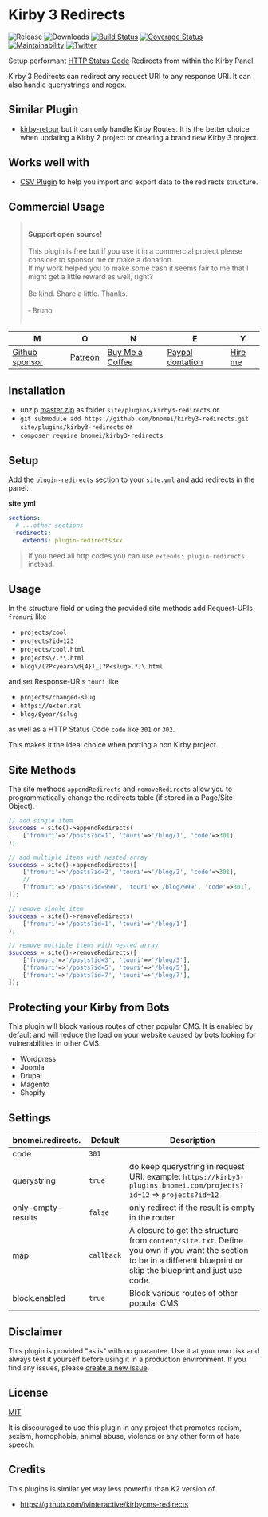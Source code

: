 # Kirby 3 Redirects

![Release](https://flat.badgen.net/packagist/v/bnomei/kirby3-redirects?color=ae81ff)
![Downloads](https://flat.badgen.net/packagist/dt/bnomei/kirby3-redirects?color=272822)
[![Build Status](https://flat.badgen.net/travis/bnomei/kirby3-redirects)](https://travis-ci.com/bnomei/kirby3-redirects)
[![Coverage Status](https://flat.badgen.net/coveralls/c/github/bnomei/kirby3-redirects)](https://coveralls.io/github/bnomei/kirby3-redirects) 
[![Maintainability](https://flat.badgen.net/codeclimate/maintainability/bnomei/kirby3-redirects)](https://codeclimate.com/github/bnomei/kirby3-redirects) 
[![Twitter](https://flat.badgen.net/badge/twitter/bnomei?color=66d9ef)](https://twitter.com/bnomei)


Setup performant [HTTP Status Code](https://en.wikipedia.org/wiki/List_of_HTTP_status_codes#3xx_Redirection) Redirects from within the Kirby Panel.

Kirby 3 Redirects can redirect any request URI to any response URI. It can also handle querystrings and regex.

## Similar Plugin

- [kirby-retour](https://github.com/distantnative/kirby-retour) but it can only handle Kirby Routes. It is the better choice when updating a Kirby 2 project or creating a brand new Kirby 3 project.

## Works well with

- [CSV Plugin](https://github.com/bnomei/kirby3-csv) to help you import and export data to the redirects structure.

## Commercial Usage

> <br>
> <b>Support open source!</b><br><br>
> This plugin is free but if you use it in a commercial project please consider to sponsor me or make a donation.<br>
> If my work helped you to make some cash it seems fair to me that I might get a little reward as well, right?<br><br>
> Be kind. Share a little. Thanks.<br><br>
> &dash; Bruno<br>
> &nbsp; 

| M | O | N | E | Y |
|---|----|---|---|---|
| [Github sponsor](https://github.com/sponsors/bnomei) | [Patreon](https://patreon.com/bnomei) | [Buy Me a Coffee](https://buymeacoff.ee/bnomei) | [Paypal dontation](https://www.paypal.me/bnomei/15) | [Hire me](mailto:b@bnomei.com?subject=Kirby) |

## Installation

- unzip [master.zip](https://github.com/bnomei/kirby3-redirects/archive/master.zip) as folder `site/plugins/kirby3-redirects` or
- `git submodule add https://github.com/bnomei/kirby3-redirects.git site/plugins/kirby3-redirects` or
- `composer require bnomei/kirby3-redirects`

## Setup

Add the `plugin-redirects` section to your `site.yml` and add redirects in the panel.

**site.yml**
```yaml
sections:
  # ...other sections
  redirects:
    extends: plugin-redirects3xx
```

> If you need all http codes you can use `extends: plugin-redirects` instead.

## Usage

In the structure field or using the provided site methods add Request-URIs `fromuri` like 

- `projects/cool`
- `projects?id=123`
- `projects/cool.html`
- `projects\/.*\.html`
- `blog\/(?P<year>\d{4})_(?P<slug>.*)\.html`

and set Response-URIs `touri` like 

- `projects/changed-slug`
- `https://exter.nal`
- `blog/$year/$slug`

as well as a HTTP Status Code `code` like `301` or `302`.

This makes it the ideal choice when porting a non Kirby project.

## Site Methods

The site methods `appendRedirects` and `removeRedirects` allow you to programmatically change the redirects table (if stored in a Page/Site-Object).

```php
// add single item
$success = site()->appendRedirects(
    ['fromuri'=>'/posts?id=1', 'touri'=>'/blog/1', 'code'=>301]
);

// add multiple items with nested array
$success = site()->appendRedirects([
    ['fromuri'=>'/posts?id=2', 'touri'=>'/blog/2', 'code'=>301],
    // ...
    ['fromuri'=>'/posts?id=999', 'touri'=>'/blog/999', 'code'=>301],
]);

// remove single item
$success = site()->removeRedirects(
    ['fromuri'=>'/posts?id=1', 'touri'=>'/blog/1']
);

// remove multiple items with nested array
$success = site()->removeRedirects([
    ['fromuri'=>'/posts?id=3', 'touri'=>'/blog/3'],
    ['fromuri'=>'/posts?id=5', 'touri'=>'/blog/5'],
    ['fromuri'=>'/posts?id=7', 'touri'=>'/blog/7'],
]);
```

## Protecting your Kirby from Bots

This plugin will block various routes of other popular CMS. It is enabled by default and will reduce the load on your website caused by bots looking for vulnerabilities in other CMS.

- Wordpress
- Joomla
- Drupal
- Magento
- Shopify

## Settings

| bnomei.redirects. | Default    | Description                                                                                                                                                            |            
|-------------------|------------|------------------------------------------------------------------------------------------------------------------------------------------------------------------------|
| code              | `301`      |                                                                                                                                                                        |
| querystring       | `true`     | do keep querystring in request URI. example: `https://kirby3-plugins.bnomei.com/projects?id=12` => `projects?id=12`                                                    |
| only-empty-results       | `false`    | only redirect if the result is empty in the router                                                                                                                     |
| map               | `callback` | A closure to get the structure from `content/site.txt`. Define you own if you want the section to be in a different blueprint or skip the blueprint and just use code. |
| block.enabled     | `true`     | Block various routes of other popular CMS                                                                                                                              |

## Disclaimer

This plugin is provided "as is" with no guarantee. Use it at your own risk and always test it yourself before using it in a production environment. If you find any issues, please [create a new issue](https://github.com/bnomei/kirby3-redirects/issues/new).

## License

[MIT](https://opensource.org/licenses/MIT)

It is discouraged to use this plugin in any project that promotes racism, sexism, homophobia, animal abuse, violence or any other form of hate speech.

## Credits

This plugins is similar yet way less powerful than K2 version of

- https://github.com/ivinteractive/kirbycms-redirects
